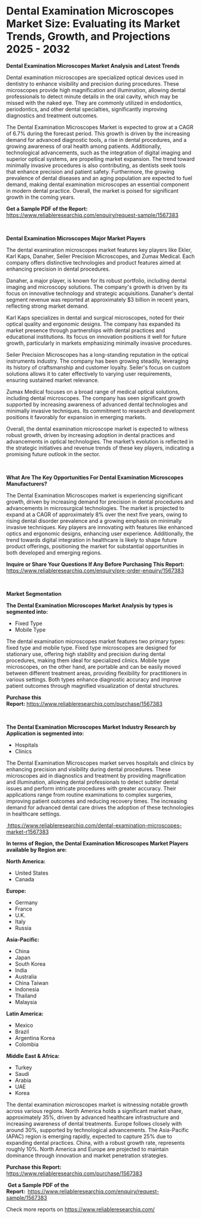 <p><h1>Dental Examination Microscopes Market Size: Evaluating its Market Trends, Growth, and Projections 2025 - 2032</h1></p><p><strong>Dental Examination Microscopes Market Analysis and Latest Trends</strong></p>
<p><p>Dental examination microscopes are specialized optical devices used in dentistry to enhance visibility and precision during procedures. These microscopes provide high magnification and illumination, allowing dental professionals to detect minute details in the oral cavity, which may be missed with the naked eye. They are commonly utilized in endodontics, periodontics, and other dental specialties, significantly improving diagnostics and treatment outcomes.</p><p>The Dental Examination Microscopes Market is expected to grow at a CAGR of 6.7% during the forecast period. This growth is driven by the increasing demand for advanced diagnostic tools, a rise in dental procedures, and a growing awareness of oral health among patients. Additionally, technological advancements, such as the integration of digital imaging and superior optical systems, are propelling market expansion. The trend toward minimally invasive procedures is also contributing, as dentists seek tools that enhance precision and patient safety. Furthermore, the growing prevalence of dental diseases and an aging population are expected to fuel demand, making dental examination microscopes an essential component in modern dental practice. Overall, the market is poised for significant growth in the coming years.</p></p>
<p><strong>Get a Sample PDF of the Report:&nbsp;</strong> <a href="https://www.reliableresearchiq.com/enquiry/request-sample/1567383?utm_campaign=3359&utm_medium=2&utm_source=Github&utm_content=ia&utm_term=23032025&utm_id=dental-examination-microscopes">https://www.reliableresearchiq.com/enquiry/request-sample/1567383</a></p>
<p>&nbsp;</p>
<p><strong>Dental Examination Microscopes Major Market Players</strong></p>
<p><p>The dental examination microscopes market features key players like Ekler, Karl Kaps, Danaher, Seiler Precision Microscopes, and Zumax Medical. Each company offers distinctive technologies and product features aimed at enhancing precision in dental procedures.</p><p>Danaher, a major player, is known for its robust portfolio, including dental imaging and microscopy solutions. The company's growth is driven by its focus on innovative technology and strategic acquisitions. Danaher's dental segment revenue was reported at approximately $3 billion in recent years, reflecting strong market demand.</p><p>Karl Kaps specializes in dental and surgical microscopes, noted for their optical quality and ergonomic designs. The company has expanded its market presence through partnerships with dental practices and educational institutions. Its focus on innovation positions it well for future growth, particularly in markets emphasizing minimally invasive procedures.</p><p>Seiler Precision Microscopes has a long-standing reputation in the optical instruments industry. The company has been growing steadily, leveraging its history of craftsmanship and customer loyalty. Seiler's focus on custom solutions allows it to cater effectively to varying user requirements, ensuring sustained market relevance.</p><p>Zumax Medical focuses on a broad range of medical optical solutions, including dental microscopes. The company has seen significant growth supported by increasing awareness of advanced dental technologies and minimally invasive techniques. Its commitment to research and development positions it favorably for expansion in emerging markets.</p><p>Overall, the dental examination microscope market is expected to witness robust growth, driven by increasing adoption in dental practices and advancements in optical technologies. The market’s evolution is reflected in the strategic initiatives and revenue trends of these key players, indicating a promising future outlook in the sector.</p></p>
<p>&nbsp;</p>
<p><strong>What Are The Key Opportunities For Dental Examination Microscopes Manufacturers?</strong></p>
<p><p>The Dental Examination Microscopes market is experiencing significant growth, driven by increasing demand for precision in dental procedures and advancements in microsurgical technologies. The market is projected to expand at a CAGR of approximately 8% over the next five years, owing to rising dental disorder prevalence and a growing emphasis on minimally invasive techniques. Key players are innovating with features like enhanced optics and ergonomic designs, enhancing user experience. Additionally, the trend towards digital integration in healthcare is likely to shape future product offerings, positioning the market for substantial opportunities in both developed and emerging regions.</p></p>
<p><strong>Inquire or Share Your Questions If Any Before Purchasing This Report:</strong> <a href="https://www.reliableresearchiq.com/enquiry/pre-order-enquiry/1567383?utm_campaign=3359&utm_medium=2&utm_source=Github&utm_content=ia&utm_term=23032025&utm_id=dental-examination-microscopes">https://www.reliableresearchiq.com/enquiry/pre-order-enquiry/1567383</a></p>
<p>&nbsp;</p>
<p><strong>Market Segmentation</strong></p>
<p><strong>The Dental Examination Microscopes Market Analysis by types is segmented into:</strong></p>
<p><ul><li>Fixed Type</li><li>Mobile Type</li></ul></p>
<p><p>The dental examination microscopes market features two primary types: fixed type and mobile type. Fixed type microscopes are designed for stationary use, offering high stability and precision during dental procedures, making them ideal for specialized clinics. Mobile type microscopes, on the other hand, are portable and can be easily moved between different treatment areas, providing flexibility for practitioners in various settings. Both types enhance diagnostic accuracy and improve patient outcomes through magnified visualization of dental structures.</p></p>
<p><strong>Purchase this Report:&nbsp;</strong><a href="https://www.reliableresearchiq.com/purchase/1567383?utm_campaign=3359&utm_medium=2&utm_source=Github&utm_content=ia&utm_term=23032025&utm_id=dental-examination-microscopes">https://www.reliableresearchiq.com/purchase/1567383</a></p>
<p>&nbsp;</p>
<p><strong>The Dental Examination Microscopes Market Industry Research by Application is segmented into:</strong></p>
<p><ul><li>Hospitals</li><li>Clinics</li></ul></p>
<p><p>The Dental Examination Microscopes market serves hospitals and clinics by enhancing precision and visibility during dental procedures. These microscopes aid in diagnostics and treatment by providing magnification and illumination, allowing dental professionals to detect subtler dental issues and perform intricate procedures with greater accuracy. Their applications range from routine examinations to complex surgeries, improving patient outcomes and reducing recovery times. The increasing demand for advanced dental care drives the adoption of these technologies in healthcare settings.</p></p>
<p><a href="https://www.reliableresearchiq.com/dental-examination-microscopes-market-r1567383?utm_campaign=3359&utm_medium=2&utm_source=Github&utm_content=ia&utm_term=23032025&utm_id=dental-examination-microscopes">&nbsp;https://www.reliableresearchiq.com/dental-examination-microscopes-market-r1567383</a></p>
<p><strong>In terms of Region, the Dental Examination Microscopes Market Players available by Region are:</strong></p>
<p>
    <p> <strong> North America: </strong>
        <ul>
            <li>United States</li>
            <li>Canada</li>
        </ul>
        </p> 
    <p> <strong> Europe: </strong>
        <ul>
            <li>Germany</li>
            <li>France</li>
            <li>U.K.</li>
            <li>Italy</li>
            <li>Russia</li>
        </ul>
        </p> 
    <p> <strong> Asia-Pacific: </strong>
        <ul>
            <li>China</li>
            <li>Japan</li>
            <li>South Korea</li>
            <li>India</li>
            <li>Australia</li>
            <li>China Taiwan</li>
            <li>Indonesia</li>
            <li>Thailand</li>
            <li>Malaysia</li>
        </ul>
        </p> 
    <p> <strong> Latin America: </strong>
        <ul>
            <li>Mexico</li>
            <li>Brazil</li>
            <li>Argentina Korea</li>
            <li>Colombia</li>
        </ul>
        </p> 
    <p> <strong> Middle East & Africa: </strong>
        <ul>
            <li>Turkey</li>
            <li>Saudi</li>
            <li>Arabia</li>
            <li>UAE</li>
            <li>Korea</li>
        </ul>
    </p>
    </p>
<p><p>The dental examination microscopes market is witnessing notable growth across various regions. North America holds a significant market share, approximately 35%, driven by advanced healthcare infrastructure and increasing awareness of dental treatments. Europe follows closely with around 30%, supported by technological advancements. The Asia-Pacific (APAC) region is emerging rapidly, expected to capture 25% due to expanding dental practices. China, with a robust growth rate, represents roughly 10%. North America and Europe are projected to maintain dominance through innovation and market penetration strategies.</p></p>
<p><strong>Purchase this Report: </strong><a href="https://www.reliableresearchiq.com/purchase/1567383?utm_campaign=3359&utm_medium=2&utm_source=Github&utm_content=ia&utm_term=23032025&utm_id=dental-examination-microscopes">https://www.reliableresearchiq.com/purchase/1567383</a></p>
<p>&nbsp;<strong>Get a Sample PDF of the Report:&nbsp;&nbsp;</strong><a href="https://www.reliableresearchiq.com/enquiry/request-sample/1567383?utm_campaign=3359&utm_medium=2&utm_source=Github&utm_content=ia&utm_term=23032025&utm_id=dental-examination-microscopes">https://www.reliableresearchiq.com/enquiry/request-sample/1567383</a></p>
<p><strong></strong></p>
<p>Check more reports on <a href="https://www.reliableresearchiq.com/?utm_campaign=3359&utm_medium=2&utm_source=Github&utm_content=ia&utm_term=23032025&utm_id=dental-examination-microscopes">https://www.reliableresearchiq.com/</a></p>